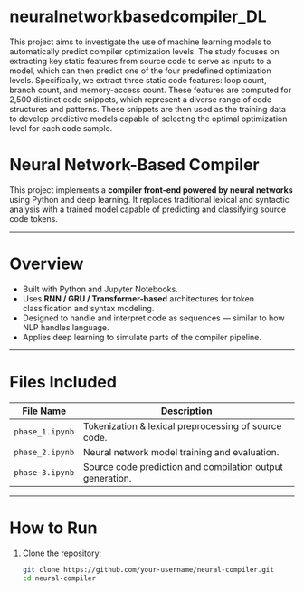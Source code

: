# neuralnetworkbasedcompiler_DL
This project aims to investigate the use of machine learning models to automatically predict  compiler optimization levels. The study focuses on extracting key static features from source  code to serve as inputs to a model, which can then predict one of the four predefined  optimization levels.
Specifically, we extract three static code features: loop count, branch count, and memory-access count. These features are computed for 2,500 distinct code snippets, which represent a diverse range of code structures and patterns. These snippets are then used as the training data to develop predictive models capable of selecting the optimal optimization level for each code sample.

# Neural Network-Based Compiler

This project implements a **compiler front-end powered by neural networks** using Python and deep learning. It replaces traditional lexical and syntactic analysis with a trained model capable of predicting and classifying source code tokens.

---

# Overview

- Built with Python and Jupyter Notebooks.
- Uses **RNN / GRU / Transformer-based** architectures for token classification and syntax modeling.
- Designed to handle and interpret code as sequences — similar to how NLP handles language.
- Applies deep learning to simulate parts of the compiler pipeline.

---

# Files Included

| File Name         | Description                                                  |
|-------------------|--------------------------------------------------------------|
| `phase_1.ipynb`   | Tokenization & lexical preprocessing of source code.         |
| `phase_2.ipynb`   | Neural network model training and evaluation.                |
| `phase-3.ipynb`   | Source code prediction and compilation output generation.    |

---

# How to Run

1. Clone the repository:
   ```bash
   git clone https://github.com/your-username/neural-compiler.git
   cd neural-compiler
